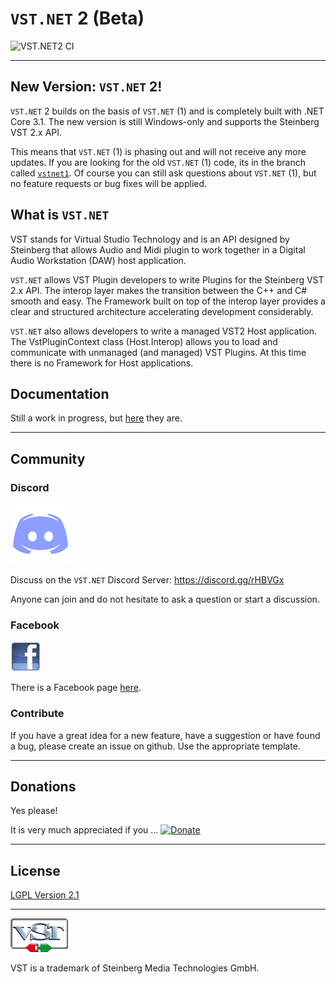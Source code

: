 # `VST.NET` 2 (Beta)

![VST.NET2 CI](https://github.com/obiwanjacobi/vst.net/workflows/VST.NET2%20CI/badge.svg)

---
## New Version: `VST.NET` 2!

`VST.NET` 2 builds on the basis of `VST.NET` (1) and is completely built with .NET Core 3.1.
The new version is still Windows-only and supports the Steinberg VST 2.x API.

This means that `VST.NET` (1) is phasing out and will not receive any more updates. 
If you are looking for the old `VST.NET` (1) code, its in the branch called [`vstnet1`](https://github.com/obiwanjacobi/vst.net/tree/vstnet1).
Of course you can still ask questions about `VST.NET` (1), but no feature requests or bug fixes will be applied.

## What is `VST.NET`

VST stands for Virtual Studio Technology and is an API designed by Steinberg that allows Audio and Midi plugin to work together in a Digital Audio Workstation (DAW) host application.

`VST.NET` allows VST Plugin developers to write Plugins for the Steinberg VST 2.x API. The interop layer makes the transition between the C++ and C# smooth and easy.
The Framework built on top of the interop layer provides a clear and structured architecture accelerating development considerably.

`VST.NET` also allows developers to write a managed VST2 Host application. The VstPluginContext class (Host.Interop) allows you to load and communicate with unmanaged (and managed) VST Plugins. At this time there is no Framework for Host applications.

## Documentation

Still a work in progress, but [here](https://obiwanjacobi.github.io/vst.net/index.html) they are.

---

## Community

### Discord

![](docs/_old/media/discord-logo.png)

Discuss on the `VST.NET` Discord Server: https://discord.gg/rHBVGx

Anyone can join and do not hesitate to ask a question or start a discussion.

### Facebook

![](docs/_old/media/Home_facebook_logo_48x48.jpg)

There is a Facebook page [here](http://www.facebook.com/pages/Virtual-Studio-Technology-for-NET/150408134989174).

### Contribute

If you have a great idea for a new feature, have a suggestion or have found a bug, please create an issue on github. Use the appropriate template.

---

## Donations

Yes please!

It is very much appreciated if you ...
[![Donate](https://www.paypalobjects.com/en_US/i/btn/btn_donate_LG.gif)](https://www.paypal.com/cgi-bin/webscr?cmd=_donations&business=HTE6LFLSC8RPL&lc=US&item_name=Jacobi%20Software&item_number=VST%2eNET&currency_code=EUR&bn=PP%2dDonationsBF%3abtn_donate_LG%2egif%3aNonHosted)

---

## License

[LGPL Version 2.1](license.md)

---

![](docs/_old/media/Home_VstLogoAlpha92x54.png) 

VST is a trademark of Steinberg Media Technologies GmbH.
